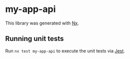 # my-app-api

This library was generated with [Nx](https://nx.dev).

## Running unit tests

Run `nx test my-app-api` to execute the unit tests via [Jest](https://jestjs.io).
